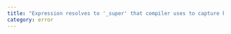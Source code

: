 ```yaml
---
title: "Expression resolves to '_super' that compiler uses to capture base class reference."
category: error
---
```

